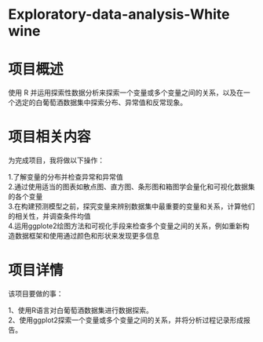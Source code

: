 # Exploratory-data-analysis-White wine

# 项目概述

使用 R 并运用探索性数据分析来探索一个变量或多个变量之间的关系，以及在一个选定的白葡萄酒数据集中探索分布、异常值和反常现象。

# 项目相关内容
为完成项目，我将做以下操作：<br>

1.了解变量的分布并检查异常和异常值<br>
2.通过使用适当的图表如散点图、直方图、条形图和箱图学会量化和可视化数据集的各个变量<br>
3.在构建预测模型之前，探究变量来辨别数据集中最重要的变量和关系，计算他们的相关性，并调查条件均值<br>
4.运用ggplote2绘图方法和可视化手段来检查多个变量之间的关系，例如重新构造数据框架和使用通过颜色和形状来发现更多信息<br>

# 项目详情
该项目要做的事：

1、使用R语言对白葡萄酒数据集进行数据探索。<br>
2、使用ggplot2探索一个变量或多个变量之间的关系，并将分析过程记录形成报告。

